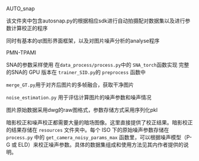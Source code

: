 AUTO_snap

该文件夹中包含autosnap.py的根据相应sdk进行自动拍摄配对数据集以及进行参数计算校正的程序

同时有基本的qt图形界面框架，以及对图片噪声分析的analyse程序



PMN-TPAMI

SNA的参数采样使用 在```data_process/process.py```中的   `SNA_torch`函数实现
完整的SNA的 GPU 版本在 ```trainer_SID.py```的  `preprocess` 函数中

```merge_GT.py```用于对齐后图片的多帧融合，获取干净图片

```noise_estimation.py``` 用于评估计算图片的噪声参数和噪声情况

图片原始数据采用dwg的raw图格式，参数存储方式采用序列化pkl

暗影校正和噪声校正都需要大量的暗场图像。这里直接提供了校正结果。暗影校正的结果存储在 `resources` 文件夹中。每个 ISO 下的原始噪声参数存储在 `process.py` 中的 `get_camera_noisy_params_max` 函数里，可以根据噪声模型（P-G 或 ELD）来校正噪声参数。具体的数据集组成和使用方法见其内作者提供的说明。

